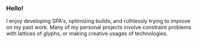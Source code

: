 ### Hello!

I enjoy developing SPA's, optimizing builds, and ruthlessly trying to improve on my past work. Many of my personal projects involve constraint problems with lattices of glyphs, or making creative usages of technologies.

<!-- ![GitHub Stats](https://github-readme-stats.vercel.app/api?username=david-fong&theme=solarized-dark&show_icons=true&count_private=true) -->

<!-- ![Most Used Languages](https://github-readme-stats.vercel.app/api/top-langs/?username=david-fong&theme=solarized-dark&layout=compact) -->

<!--
**david-fong/david-fong** is a ✨ _special_ ✨ repository because its `README.md` (this file) appears on your GitHub profile.

Here are some ideas to get you started:

- 🔭 I’m currently working on ...
- 🌱 I’m currently learning ...
- 👯 I’m looking to collaborate on ...
- 🤔 I’m looking for help with ...
- 💬 Ask me about ...
- 📫 How to reach me: ...
- 😄 Pronouns: ...
- ⚡ Fun fact: ...
-->

